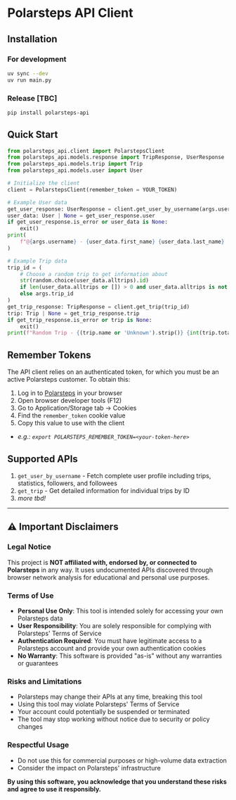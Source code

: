 # Polarsteps API Client

## Installation

### For development
```bash
uv sync --dev
uv run main.py
```
### Release [TBC]
```bash
pip install polarsteps-api
```

## Quick Start
```python
from polarsteps_api.client import PolarstepsClient
from polarsteps_api.models.response import TripResponse, UserResponse
from polarsteps_api.models.trip import Trip
from polarsteps_api.models.user import User

# Initialize the client
client = PolarstepsClient(remember_token = YOUR_TOKEN)

# Example User data
get_user_response: UserResponse = client.get_user_by_username(args.username)
user_data: User | None = get_user_response.user
if get_user_response.is_error or user_data is None:
    exit()
print(
    f"@{args.username} - {user_data.first_name} {user_data.last_name} [{user_data.country_count} countries / {int(user_data.stats.km_count):,}km]"
)

# Example Trip data
trip_id = (
    # Choose a random trip to get information about
    str(random.choice(user_data.alltrips).id)
    if len(user_data.alltrips or []) > 0 and user_data.alltrips is not None
    else args.trip_id
)
get_trip_response: TripResponse = client.get_trip(trip_id)
trip: Trip | None = get_trip_response.trip
if get_trip_response.is_error or trip is None:
    exit()
print(f"Random Trip - {(trip.name or 'Unknown').strip()} {int(trip.total_km):,}km")  # type: ignore
```

## Remember Tokens
The API client relies on an authenticated token, for which you must be an active Polarsteps customer. To obtain this:
1. Log in to [Polarsteps](https://www.polarsteps.com/) in your browser
2. Open browser developer tools (F12)
3. Go to Application/Storage tab → Cookies
4. Find the `remember_token` cookie value
5. Copy this value to use with the client
  - _e.g.: `export POLARSTEPS_REMEMBER_TOKEN=<your-token-here>`_

## Supported APIs
1. `get_user_by_username` - Fetch complete user profile including trips, statistics, followers, and followees
2. `get_trip` - Get detailed information for individual trips by ID
3. _more tbd!_

---

## ⚠️ Important Disclaimers

### Legal Notice
This project is **NOT affiliated with, endorsed by, or connected to Polarsteps** in any way. It uses undocumented APIs discovered through browser network analysis for educational and personal use purposes.

### Terms of Use
- **Personal Use Only**: This tool is intended solely for accessing your own Polarsteps data
- **User Responsibility**: You are solely responsible for complying with Polarsteps' Terms of Service
- **Authentication Required**: You must have legitimate access to a Polarsteps account and provide your own authentication cookies
- **No Warranty**: This software is provided "as-is" without any warranties or guarantees

### Risks and Limitations
- Polarsteps may change their APIs at any time, breaking this tool
- Using this tool may violate Polarsteps' Terms of Service
- Your account could potentially be suspended or terminated
- The tool may stop working without notice due to security or policy changes

### Respectful Usage
- Do not use this for commercial purposes or high-volume data extraction
- Consider the impact on Polarsteps' infrastructure

**By using this software, you acknowledge that you understand these risks and agree to use it responsibly.**

